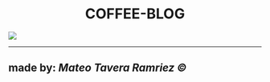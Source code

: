 <h1 style="text-align: center;"> COFFEE-BLOG </h1>
<img = src="https://firebasestorage.googleapis.com/v0/b/logos-1a888.appspot.com/o/git.png?alt=media&token=16ad6514-d12b-482c-9896-60807f886923">

<hr>
<h2> made by: <i>Mateo Tavera Ramriez &copy; </i> </h2>
